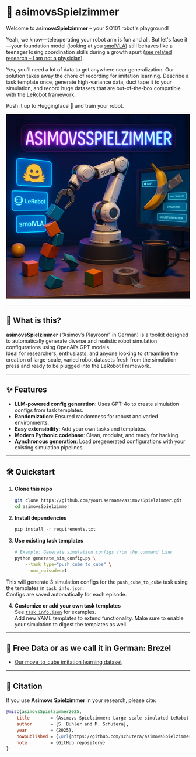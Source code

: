 # 🤖 asimovsSpielzimmer

Welcome to **asimovsSpielzimmer** – your SO101 robot's playground! 

Yeah, we know—teleoperating your robot arm is fun and all. But let's face it—your foundation model (looking at you [smolVLA](https://huggingface.co/lerobot/smolvla_base)) still behaves like a teenager losing coordination skills during a growth spurt ([see related research – I am not a physician](https://www.biomedcentral.com/about/press-centre/science-press-releases/20-05-16)).

Yes, you’ll need a lot of data to get anywhere near generalization. Our solution takes away the chore of recording for imitation learning. Describe a task template once, generate high-variance data, duct tape it to your simulation, and record huge datasets that are out-of-the-box compatible with the [LeRobot framework](https://github.com/huggingface/lerobot).

Push it up to Huggingface 🤗 and train your robot.

![HeroImage](/materials/image.png)

---

## 🚀 What is this?

**asimovsSpielzimmer** (“Asimov’s Playroom” in German) is a toolkit designed to automatically generate diverse and realistic robot simulation configurations using OpenAI’s GPT models.  
Ideal for researchers, enthusiasts, and anyone looking to streamline the creation of large-scale, varied robot datasets fresh from the simulation press and ready to be plugged into the LeRobot Framework.

---

## ✨ Features

- **LLM-powered config generation**: Uses GPT-4o to create simulation configs from task templates.
- **Randomization**: Ensured randomness for robust and varied environments.
- **Easy extensibility**: Add your own tasks and templates.
- **Modern Pythonic codebase**: Clean, modular, and ready for hacking.
- **Aynchronous generation**: Load pregenerated configurations with your existing simulation pipelines.

---

## 🛠️ Quickstart

1. **Clone this repo**  
    ```bash
    git clone https://github.com/yourusername/asimovsSpielzimmer.git
    cd asimovsSpielzimmer
    ```

2. **Install dependencies**  
    ```bash
    pip install -r requirements.txt
    ```

3. **Use existing task templates** 
    ```bash
    # Example: Generate simulation configs from the command line
    python generate_sim_config.py \
        --task_type="push_cube_to_cube" \
        --num_episodes=1
    ```

This will generate 3 simulation configs for the `push_cube_to_cube` task using the templates in `task_info.json`.  
Configs are saved automatically for each episode.

4. **Customize or add your own task templates**  
See [`task_info.json`](task_info.json) for examples.  
Add new YAML templates to extend functionality. Make sure to enable your simulation to digest the templates as well.

---

## 🥨 Free Data or as we call it in German: Brezel

- [Our move_to_cube imitation learning dataset](https://huggingface.co/datasets/mrkschtr/real_movetocube) 

---
## 📖 Citation

If you use **Asimovs Spielzimmer** in your research, please cite:

```bibtex
@misc{asimovsSpielzimmer2025,
    title        = {Asimovs Spielzimmer: Large scale simulated LeRobot datasets},
    author       = {S. Bühler and M. Schutera},
    year         = {2025},
    howpublished = {\url{https://github.com/schutera/asimovsSpielzimmer}},
    note         = {GitHub repository}
}
```
